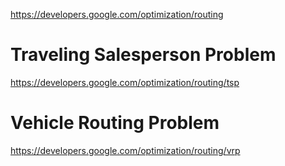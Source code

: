 https://developers.google.com/optimization/routing

# Traveling Salesperson Problem
https://developers.google.com/optimization/routing/tsp

# Vehicle Routing Problem
https://developers.google.com/optimization/routing/vrp
